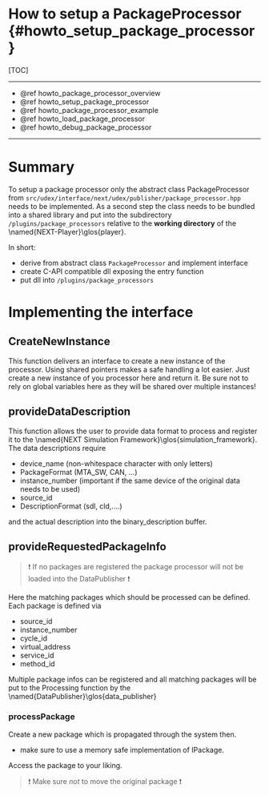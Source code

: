 How to setup a PackageProcessor {#howto_setup_package_processor}
=====

[TOC]

---

* @ref howto_package_processor_overview
* @ref howto_setup_package_processor
* @ref howto_package_processor_example
* @ref howto_load_package_processor
* @ref howto_debug_package_processor

---

# Summary

To setup a package processor only the abstract class PackageProcessor from ```src/udex/interface/next/udex/publisher/package_processor.hpp``` needs to be implemented.
As a second step the class needs to be bundled into a shared library and put into the subdirectory ```/plugins/package_processors``` relative to the
__working directory__ of the \named{NEXT-Player}\glos{player}.

In short:

* derive from abstract class ```PackageProcessor``` and implement interface
* create C-API compatible dll exposing the entry function
* put dll into ```/plugins/package_processors```

# Implementing the interface

## CreateNewInstance

This function delivers an interface to create a new instance of the processor. Using shared pointers makes a safe handling a lot easier.
Just create a new instance of you processor here and return it.
Be sure not to rely on global variables here as they will be shared over multiple instances!

## provideDataDescription

This function allows the user to provide data format to process and register it to the \named{NEXT Simulation Framework}\glos{simulation_framework}.
The data descriptions require

* device_name (non-whitespace character with only letters)
* PackageFormat (MTA_SW, CAN, ...)
* instance_number (important if the same device of the original data needs to be used)
* source_id
* DescriptionFormat (sdl, cld,....)

and the actual description into the binary_description buffer.

## provideRequestedPackageInfo

> ❗ If no packages are registered the package processor will not be loaded into the DataPublisher ❗

Here the matching packages which should be processed can be defined.
Each package is defined via

* source_id
* instance_number
* cycle_id
* virtual_address
* service_id
* method_id

Multiple package infos can be registered and all matching packages will be put to the Processing function by the \named{DataPublisher}\glos{data_publisher}

### processPackage

Create a new package which is propagated through the system then.

* make sure to use a memory safe implementation of IPackage.

Access the package to your liking.

> ❗ Make sure _not_ to move the original package ❗
